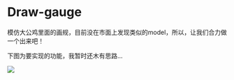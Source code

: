 # Draw-gauge
模仿大公鸡里面的画规，目前没在市面上发现类似的model，所以，让我们合力做一个出来吧！

下图为要实现的功能，我暂时还木有思路...

![](http://a4.qpic.cn/psb?/V10Y7HRJ2SUJZ0/no438mJjgUGW*mz6SqjRrHoXs2av*2hWKoCU4cDZ7*Q!/b/dB8BAAAAAAAA&ek=1&kp=1&pt=0&bo=fwJwBH8CcAQDCC0!&tm=1486350000&sce=0-12-12&rf=viewer_311)